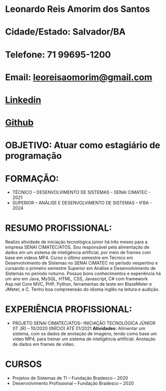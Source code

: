 # Leonardo Reis Amorim dos Santos
# Cidade/Estado: Salvador/BA
# Telefone: 71 99695-1200
# Email: leoreisaomorim@gmail.com
# [Linkedin](https://www.linkedin.com/in/leonardo-reis-175243192)
# [Github](https://github.com/LeonardoReisAmorim)

# OBJETIVO: Atuar como estagiário de programação

# FORMAÇÃO:
- TÉCNICO – DESENVOLVIMENTO DE SISTEMAS – SENAI CIMATEC - 2021
- SUPERIOR – ANÁLISE E DESENVOLVIMENTO DE SISTEMAS – IFBA - 2024

# RESUMO PROFISSIONAL:
Realizo atividade de iniciação tecnológica júnior há três meses para a empresa SENAI CIMATEC/ATOS. Sou
responsável pela alimentação de dados em um sistema de inteligência artificial, por meio de frames com
base em vídeos MP4.
Curso o último semestre em Técnico em Desenvolvimento de Sistemas no SENAI CIMATEC no período
vespertino e cursando o primeiro semestre Superior em Análise e Desenvolvimento de Sistemas no
período noturno. Possuo bons conhecimentos e experiência há um ano em Java, MySQL, HTML, CSS,
Javascript, C# com framework Asp.net Core MVC, PHP, Python, ferramentas de teste em BlazeMeter e
JMeter, e C. Tenho boa compreensão do idioma inglês na leitura e audição.

# EXPERIÊNCIA PROFISSIONAL:
- PROJETO SENAI CIMATEC/ATOS– INICIAÇÃO TECNOLÓGICA JÚNIOR (IT JR) – 10/2020 (INÍCIO) ATÉ 01/2021
**Atividades:** Alimentar um sistema, com os dados de anotação de imagens, tendo como
base um vídeo MP4, para treinar um sistema de inteligência artificial. Anotação de dados em frames de
vídeo.

# CURSOS
- Projetos de Sistemas de TI – Fundação Bradesco – 2020
- Desenvolvimento Profissional – Fundação Bradesco – 2020

